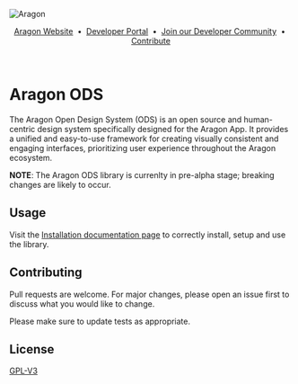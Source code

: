 ![Aragon](https://res.cloudinary.com/duvrxe0m9/image/upload/v1686656588/aragon-sdk_tjosse.png)

<p align="center">
  <a href="https://aragon.org/">Aragon Website</a>
  <span>&nbsp;•&nbsp;</span>
  <a href="https://devs.aragon.org/">Developer Portal</a>
  <span>&nbsp;•&nbsp;</span>
  <a href="http://eepurl.com/icA7oj">Join our Developer Community</a>
  <span>&nbsp;•&nbsp;</span>
  <a href="https://aragonproject.typeform.com/dx-contribution">Contribute</a>
</p>

<br/>

# Aragon ODS

The Aragon Open Design System (ODS) is an open source and human-centric design system specifically designed for the
Aragon App. It provides a unified and easy-to-use framework for creating visually consistent and engaging interfaces,
prioritizing user experience throughout the Aragon ecosystem.

**NOTE**: The Aragon ODS library is currenlty in pre-alpha stage; breaking changes are likely to occur.

## Usage

Visit the [Installation documentation page](https://aragon.github.io/ods/?path=/docs/docs-installation) to correctly
install, setup and use the library.

## Contributing

Pull requests are welcome. For major changes, please open an issue first to discuss what you would like to change.

Please make sure to update tests as appropriate.

## License

[GPL-V3](./LICENSE)
